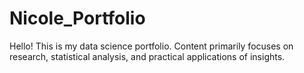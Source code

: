 # Nicole_Portfolio
Hello! This is my data science portfolio. Content primarily focuses on research, statistical analysis, and practical applications of insights.
